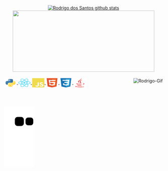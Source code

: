 <div align="center">
  <a href="https://github.com/RodrigodSantos">
  <img width="450px" height="195px" src="https://github-readme-stats.vercel.app/api?username=RodrigodSantos&show_icons=true&count_private=true&hide_border=true&title_color=009092&icon_color=00c6c7&text_color=c4ffff&bg_color=171f25" alt="Rodrigo dos Santos github stats" /> 
  <img width="450px" height="195px" src="https://github-readme-stats.vercel.app/api/top-langs/?username=RodrigodSantos&layout=compact&hide_border=true&title_color=009092&text_color=c4ffff&bg_color=171f25" />
</div>
  
<div style="display: inline_block"><br>
  
  <img align="center" alt="Rodrigo-Python" height="30" width="40" src="https://raw.githubusercontent.com/devicons/devicon/master/icons/python/python-original.svg">
  <img align="center" alt="Rodrigo-React" height="30" width="40" src="https://raw.githubusercontent.com/devicons/devicon/master/icons/react/react-original.svg">
  <img align="center" alt="Rodrigo-Js" height="30" width="40" src="https://raw.githubusercontent.com/devicons/devicon/master/icons/javascript/javascript-plain.svg">
  <img align="center" alt="Rodrigo-HTML" height="30" width="40" src="https://raw.githubusercontent.com/devicons/devicon/master/icons/html5/html5-original.svg">
  <img align="center" alt="Rodrigo-CSS" height="30" width="40" src="https://raw.githubusercontent.com/devicons/devicon/master/icons/css3/css3-original.svg">
  <img align="center" alt="Rodrigo-Java" height="30" width="40" src="https://raw.githubusercontent.com/devicons/devicon/master/icons/java/java-plain.svg">
  <img align="right" alt="Rodrigo-Gif" height="150" width="" src="https://cdn.discordapp.com/attachments/576084553148530689/1040598768887795732/Wtpp.gif">
  
</div>
  
  ##
<br>
<div> 

 ![snake gif](https://github.com/RodrigodSantos/RodrigodSantos/blob/output/github-contribution-grid-snake.svg)

</div>

